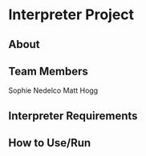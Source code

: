 # Interpreter Project

## About

## Team Members 
Sophie Nedelco
Matt Hogg

## Interpreter Requirements

## How to Use/Run 
